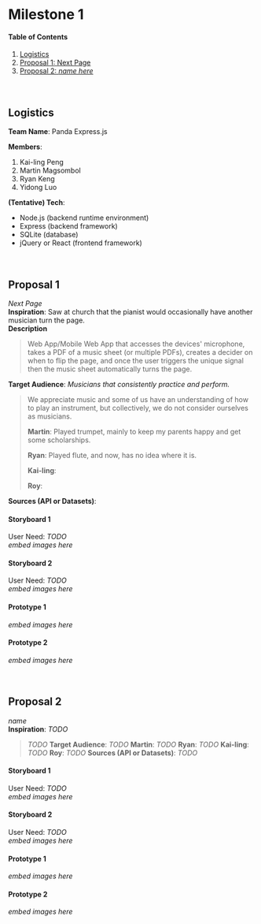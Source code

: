 # Milestone 1
#### Table of Contents
1. [Logistics](#Logistics)
2. [Proposal 1: Next Page](#Proposal1)
3. [Proposal 2: *name here*](#Proposal2)
<br><br><br>

<a name="Logistics"/>

## Logistics
**Team Name**: Panda Express.js<br>

**Members**:
1. Kai-ling Peng 
2. Martin Magsombol
3. Ryan Keng
4. Yidong Luo

**(Tentative) Tech**:<br>
* Node.js (backend runtime environment)
* Express (backend framework)
* SQLite (database)
* jQuery or React (frontend framework)
<br><br><br>


<a name="Proposal1"/>

## Proposal 1
*Next Page*<br>
**Inspiration**:  Saw at church that the pianist would occasionally have another musician turn the page. <br>
**Description**
>Web App/Mobile Web App that accesses the devices' microphone, takes a PDF of a music sheet (or multiple PDFs), creates a decider on when to flip the page, and once the user triggers the unique signal then the music sheet automatically turns the page.
>
**Target Audience**: *Musicians that consistently practice and perform.*
> We appreciate music and some of us have an understanding of how to play an instrument, but collectively, we do not consider ourselves as musicians.
> 
> **Martin**: Played trumpet, mainly to keep my parents happy and get some scholarships.
> 
> **Ryan**: Played flute, and now, has no idea where it is.
>
> **Kai-ling**: 
>
> **Roy**: 
> 
**Sources (API or Datasets)**:

#### Storyboard 1
User Need: *TODO* <br>
*embed images here*

#### Storyboard 2
User Need: *TODO* <br>
*embed images here*

#### Prototype 1
*embed images here*

#### Prototype 2
*embed images here*
<br><br><br>


<a name="Proposal2"/>

## Proposal 2
*name*<br>
**Inspiration**: *TODO* <br>
>*TODO*
**Target Audience**: *TODO* 
> **Martin**: *TODO*
> **Ryan**: *TODO*
> **Kai-ling**: *TODO*
> **Roy**: *TODO*
**Sources (API or Datasets)**: *TODO*

#### Storyboard 1
User Need: *TODO* <br>
*embed images here*

#### Storyboard 2
User Need: *TODO* <br>
*embed images here*

#### Prototype 1
*embed images here*

#### Prototype 2
*embed images here*
<br>